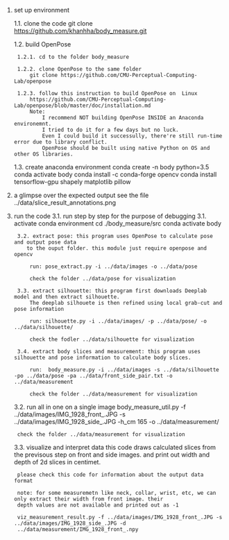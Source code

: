 1. set up environment

    1.1. clone the code
        git clone https://github.com/khanhha/body_measure.git

    1.2. build OpenPose
    
        1.2.1. cd to the folder body_measure
        
        1.2.2. clone OpenPose to the same folder
            git clone https://github.com/CMU-Perceptual-Computing-Lab/openpose
            
        1.2.3. follow this instruction to build OpenPose on  Linux 
            https://github.com/CMU-Perceptual-Computing-Lab/openpose/blob/master/doc/installation.md
            Note: 
                I recommend NOT building OpenPose INSIDE an Anaconda environemnt.
                I tried to do it for a few days but no luck. 
                Even I could build it successully, there're still run-time error due to library conflict.
                OpenPose should be built using native Python on OS and other OS libraries.

    1.3. create anaconda environment
        conda create -n body python=3.5
        conda activate body
        conda install -c conda-forge opencv
        conda install tensorflow-gpu shapely matplotlib pillow

2. a glimpse over the expected output
    see the file ../data/slice_result_annotations.png

3. run the code
    3.1. run step by step for the purpose of debugging
        3.1. activate conda environment
            cd ./body_measure/src
            conda activate body

        3.2. extract pose: this program uses OpenPose to calculate pose and output pose data
           to the ouput folder. this module just require openpose and opencv

            run: pose_extract.py -i ../data/images -o ../data/pose

            check the folder ../data/pose for visualization

        3.3. extract silhouette: this program first downloads Deeplab model and then extract silhouette.
            The deeplab silhouete is then refined using local grab-cut and pose information

            run: silhouette.py -i ../data/images/ -p ../data/pose/ -o ../data/silhouette/

            check the fodler ../data/silhouette for visualization

        3.4. extract body slices and measurement: this program uses silhouette and pose information to calculate body slices.

            run:  body_measure.py -i ../data/images -s ../data/silhouette -po ../data/pose -pa ../data/front_side_pair.txt -o                   ../data/measurement

            check the folder ../data/measurement for visualization


    3.2. run all in one on a single image
        body_measure_util.py -f ../data/images/IMG_1928_front_.JPG -s ../data/images/IMG_1928_side_.JPG -h_cm 165 -o                 ../data/measurement/

        check the folder ../data/measurement for visualization

    3.3. visualize and interpret data
        this code draws calculated slices from the previsous step on front and side images.
        and print out width and depth of 2d slices in centimet.
        
        please check this code for information about the output data format
        
        note: for some measuremetn like neck, collar, wrist, etc, we can only extract their width from front image. their  
        depth values are not available and printed out as -1

        viz_measurement_result.py -f ../data/images/IMG_1928_front_.JPG -s ../data/images/IMG_1928_side_.JPG -d             
        ../data/measurement/IMG_1928_front_.npy
